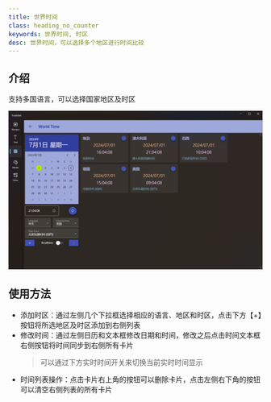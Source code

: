 ```yaml
---
title: 世界时间
class: heading_no_counter
keywords: 世界时间, 时区
desc: 世界时间，可以选择多个地区进行时间比较
---
```


## 介绍

支持多国语言，可以选择国家地区及时区

![](../../assets/images/ToolsSet/TSDWorld.png)

## 使用方法

* 添加时区：通过左侧几个下拉框选择相应的语言、地区和时区，点击下方【+】按钮将所选地区及时区添加到右侧列表
* 修改时间：通过左侧日历和文本框修改日期和时间，修改之后点击时间文本框右侧按钮将时间同步到右侧所有卡片
  > 可以通过下方实时时间开关来切换当前实时时间显示
* 时间列表操作：点击卡片右上角的按钮可以删除卡片，点击左侧右下角的按钮可以清空右侧列表的所有卡片